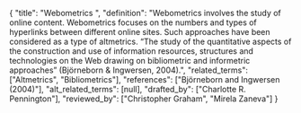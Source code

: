 {
    "title": "Webometrics ",
    "definition": "Webometrics involves the study of online content. Webometrics focuses on the numbers and types of hyperlinks between different online sites. Such approaches have been considered as a type of altmetrics. “The study of the quantitative aspects of the construction and use of information resources, structures and technologies on the Web drawing on bibliometric and informetric approaches” (Björneborn & Ingwersen, 2004).",
    "related_terms": ["Altmetrics", "Bibliometrics"],
    "references": ["Björneborn and Ingwersen (2004)"],
    "alt_related_terms": [null],
    "drafted_by": ["Charlotte R. Pennington"],
    "reviewed_by": ["Christopher Graham", "Mirela Zaneva"]
  }
